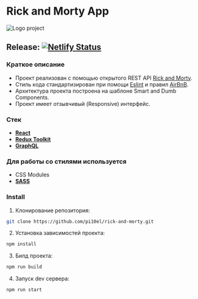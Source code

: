 # Rick and Morty App

![Logo project](https://github.com/pi10el/rick-and-morty/raw/main/public/logo192.png)

## Release: [![Netlify Status](https://api.netlify.com/api/v1/badges/87b5ee72-f22e-436f-b584-c17066f53d1d/deploy-status)](https://spontaneous-panda-1d9a3a.netlify.app/)

### Краткое описание

- Проект реализован с помощью открытого REST API [Rick and Morty](https://rickandmortyapi.com/).
- Стиль кода стандартизирован при помощи [Eslint](https://eslint.org/) и правил [AirBnB](https://airbnb.io/javascript/react/).
- Архитектура проекта построена на шаблоне Smart and Dumb Components.
- Проект имеет отзывчивый (Responsive) интерфейс.

### Стек

- [**React**](https://ru.reactjs.org/)
- [**Redux Toolkit**](https://redux-toolkit.js.org/)
- [**GraphQL**](https://graphql.org/)

### Для работы со стилями используется

- CSS Modules
- [**SASS**](https://sass-lang.com/dart-sass)

### Install

1. Клонирование репозитория:

```sh
git clone https://github.com/pi10el/rick-and-morty.git
```

2. Установка зависимостей проекта:

```sh
npm install
```

3. Билд проекта:

```sh
npm run build
```

4. Запуск dev сервера:

```sh
npm run start
```
